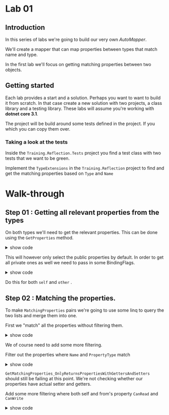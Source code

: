 # Lab 01

## Introduction

In this series of labs we're going to build our very own _AutoMapper_.

We'll create a mapper that can map properties between types that match name and type.

In the first lab we'll focus on getting matching properties between two objects.

## Getting started

Each lab provides a start and a solution. Perhaps you want to want to build it from scratch. In that case create a new solution with two projects, a class library and a testing library. These labs will assume you're working with **dotnet core 3.1**. 

The project will be build around some tests defined in the project. If you which you can copy them over.

### Taking a look at the tests

Inside the `Training.Reflection.Tests` project you find a test class with two tests that we want to be green.

Implement the `TypeExtensions` in the `Training.Reflection` project to find and get the matching properties based on `Type` and `Name`

# Walk-through

## Step 01 : Getting all relevant properties from the types 

On both types we'll need to get the relevant properties. This can be done using the `GetProperties` method.

<details>
    <summary>show code </summary>

```c#
var selfProperties = self.GetProperties();
```
</details>

This will however only select the public properties by default. In order to get all private ones as well we need to pass in some BindingFlags.

<details>
    <summary>show code</summary>

```c#
var selfProperties = self
                .GetProperties(
                    BindingFlags.Public
                    | BindingFlags.Instance
                    | BindingFlags.NonPublic
                );
```

</details>

Do this for both `self` and `other` .

## Step 02 : Matching the properties.

To make `MatchingProperties` pairs we're going to use some linq to query the two lists and merge them into one.

First we "match" all the properties without filtering them.

<details>
    <summary>show code</summary>

```c#
var matchingProperties =
    selfProperties
        .SelectMany(s => otherProperties
            .Select(o => 
                new MatchingProperties()
            {
                From = s,
                To = o
            }));
```

</details>


We of course need to add some more filtering.

Filter out the properties where `Name` and `PropertyType` match

<details>
    <summary>show code</summary>

```c#
var matchingProperties =
    selfProperties
        .SelectMany(s => otherProperties
            .Where(o =>
                s.Name == o.Name
                && s.PropertyType == o.PropertyType)
            .Select(o => 
                new MatchingProperties()
            {
                From = s,
                To = o
            }));
```
</details>


`GetMatchingProperties_OnlyReturnsPropertiesWithGettersAndSetters` should still be failing at this point. 
We're not checking whether our properties have actual setter and getters.

Add some more filtering where both self and from's property `CanRead` and `CanWrite`

<details>
    <summary>show code</summary>

```c#
var matchingProperties =
    selfProperties
        .SelectMany(s => otherProperties
            .Where(o =>
                s.Name == o.Name
                && s.PropertyType == o.PropertyType
                && s.CanRead == o.CanRead
                && s.CanWrite == o.CanWrite)
            .Select(o => 
                new MatchingProperties()
            {
                From = s,
                To = o
            }));
```     
</details>
